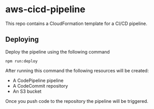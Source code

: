 # aws-cicd-pipeline

This repo contains a CloudFormation template for a CI/CD pipeline.

## Deploying

Deploy the pipeline using the following command

`npm run:deploy`

After running this command the following resources will be created:

- A CodePipeline pipeline
- A CodeCommit repository
- An S3 bucket

Once you push code to the repository the pipeline will be triggered.
